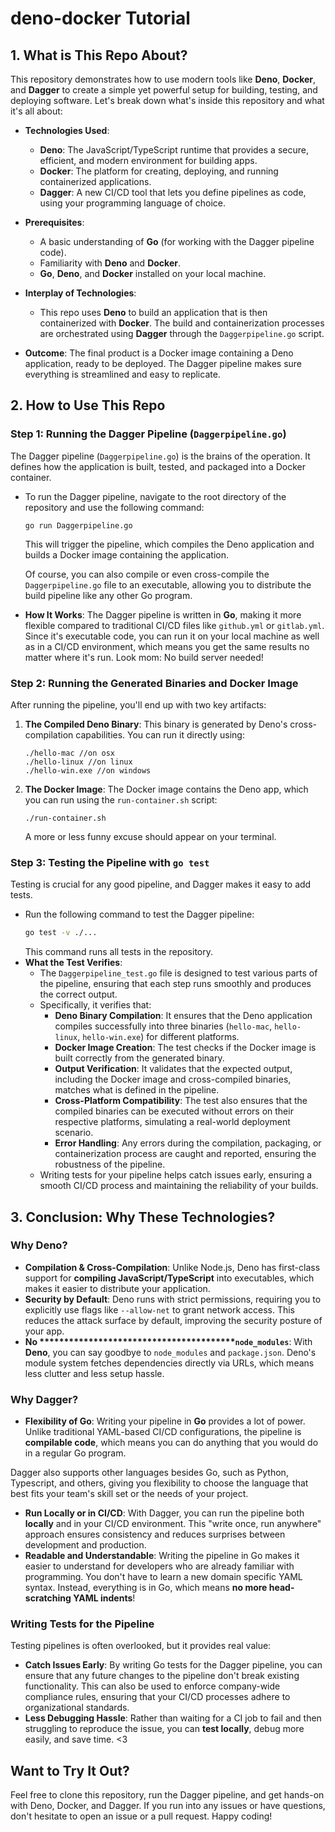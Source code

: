 # deno-docker Tutorial

## 1. What is This Repo About?

This repository demonstrates how to use modern tools like **Deno**, **Docker**, and **Dagger** to create a simple yet powerful setup for building, testing, and deploying software. Let's break down what's inside this repository and what it's all about:

- **Technologies Used**:

  - **Deno**: The JavaScript/TypeScript runtime that provides a secure, efficient, and modern environment for building apps.
  - **Docker**: The platform for creating, deploying, and running containerized applications.
  - **Dagger**: A new CI/CD tool that lets you define pipelines as code, using your programming language of choice.

- **Prerequisites**:

  - A basic understanding of **Go** (for working with the Dagger pipeline code).
  - Familiarity with **Deno** and **Docker**.
  - **Go**, **Deno**, and **Docker** installed on your local machine.

- **Interplay of Technologies**:

  - This repo uses **Deno** to build an application that is then containerized with **Docker**. The build and containerization processes are orchestrated using **Dagger** through the `Daggerpipeline.go` script.

- **Outcome**: The final product is a Docker image containing a Deno application, ready to be deployed. The Dagger pipeline makes sure everything is streamlined and easy to replicate.

## 2. How to Use This Repo

### Step 1: Running the Dagger Pipeline (`Daggerpipeline.go`)

The Dagger pipeline (`Daggerpipeline.go`) is the brains of the operation. It defines how the application is built, tested, and packaged into a Docker container.

- To run the Dagger pipeline, navigate to the root directory of the repository and use the following command:

  ```shell
  go run Daggerpipeline.go
  ```

  This will trigger the pipeline, which compiles the Deno application and builds a Docker image containing the application.

  Of course, you can also compile or even cross-compile the `Daggerpipeline.go` file to an executable, allowing you to distribute the build pipeline like any other Go program.

- **How It Works**: The Dagger pipeline is written in **Go**, making it more flexible compared to traditional CI/CD files like `github.yml` or `gitlab.yml`. Since it's executable code, you can run it on your local machine as well as in a CI/CD environment, which means you get the same results no matter where it's run. Look mom: No build server needed!

### Step 2: Running the Generated Binaries and Docker Image

After running the pipeline, you'll end up with two key artifacts:

1. **The Compiled Deno Binary**: This binary is generated by Deno's cross-compilation capabilities. You can run it directly using:

   ```shell
   ./hello-mac //on osx
   ./hello-linux //on linux
   ./hello-win.exe //on windows
   ```

2. **The Docker Image**: The Docker image contains the Deno app, which you can run using the `run-container.sh` script:

   ```shell
   ./run-container.sh
   ```

   A more or less funny excuse should appear on your terminal.

### Step 3: Testing the Pipeline with `go test`

Testing is crucial for any good pipeline, and Dagger makes it easy to add tests.

- Run the following command to test the Dagger pipeline:
  ```sh
  go test -v ./...
  ```
  This command runs all tests in the repository.
- **What the Test Verifies**:
  - The `Daggerpipeline_test.go` file is designed to test various parts of the pipeline, ensuring that each step runs smoothly and produces the correct output.
  - Specifically, it verifies that:
    - **Deno Binary Compilation**: It ensures that the Deno application compiles successfully into three binaries (`hello-mac`, `hello-linux`, `hello-win.exe`) for different platforms.
    - **Docker Image Creation**: The test checks if the Docker image is built correctly from the generated binary.
    - **Output Verification**: It validates that the expected output, including the Docker image and cross-compiled binaries, matches what is defined in the pipeline.
    - **Cross-Platform Compatibility**: The test also ensures that the compiled binaries can be executed without errors on their respective platforms, simulating a real-world deployment scenario.
    - **Error Handling**: Any errors during the compilation, packaging, or containerization process are caught and reported, ensuring the robustness of the pipeline.
  - Writing tests for your pipeline helps catch issues early, ensuring a smooth CI/CD process and maintaining the reliability of your builds.

## 3. Conclusion: Why These Technologies?

### Why Deno?

- **Compilation & Cross-Compilation**: Unlike Node.js, Deno has first-class support for **compiling JavaScript/TypeScript** into executables, which makes it easier to distribute your application.
- **Security by Default**: Deno runs with strict permissions, requiring you to explicitly use flags like `--allow-net` to grant network access. This reduces the attack surface by default, improving the security posture of your app.
- **No \*\*\*\*\*\*\*\*\*\*\*\*\*\*\*\*\*\*\*\*\*\*\*\*\*\*\*\*\*\*\*\*\*\*\*\*****`node_modules`**: With **Deno**, you can say goodbye to `node_modules` and `package.json`. Deno's module system fetches dependencies directly via URLs, which means less clutter and less setup hassle.

### Why Dagger?

- **Flexibility of Go**: Writing your pipeline in **Go** provides a lot of power. Unlike traditional YAML-based CI/CD configurations, the pipeline is **compilable code**, which means you can do anything that you would do in a regular Go program.

Dagger also supports other languages besides Go, such as Python, Typescript, and others, giving you flexibility to choose the language that best fits your team's skill set or the needs of your project.

- **Run Locally or in CI/CD**: With Dagger, you can run the pipeline both **locally** and in your CI/CD environment. This "write once, run anywhere" approach ensures consistency and reduces surprises between development and production.
- **Readable and Understandable**: Writing the pipeline in Go makes it easier to understand for developers who are already familiar with programming. You don't have to learn a new domain specific YAML syntax. Instead, everything is in Go, which means **no more head-scratching YAML indents**!

### Writing Tests for the Pipeline

Testing pipelines is often overlooked, but it provides real value:

- **Catch Issues Early**: By writing Go tests for the Dagger pipeline, you can ensure that any future changes to the pipeline don't break existing functionality. This can also be used to enforce company-wide compliance rules, ensuring that your CI/CD processes adhere to organizational standards.
- **Less Debugging Hassle**: Rather than waiting for a CI job to fail and then struggling to reproduce the issue, you can **test locally**, debug more easily, and save time. <3

## Want to Try It Out?

Feel free to clone this repository, run the Dagger pipeline, and get hands-on with Deno, Docker, and Dagger. If you run into any issues or have questions, don't hesitate to open an issue or a pull request. Happy coding!
